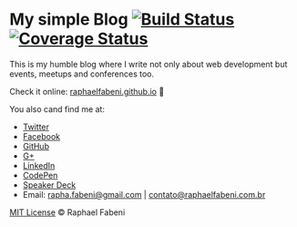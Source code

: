 # My simple Blog  [![Build Status](https://travis-ci.org/raphaelfabeni/raphaelfabeni.github.io.svg?branch=master)](https://travis-ci.org/raphaelfabeni/raphaelfabeni.github.io) [![Coverage Status](https://coveralls.io/repos/raphaelfabeni/raphaelfabeni.github.io/badge.svg?branch=master)](https://coveralls.io/r/raphaelfabeni/raphaelfabeni.github.io?branch=master)

This is my humble blog where I write not only about web development but events, meetups and conferences too.

Check it online: [raphaelfabeni.github.io](http://raphaelfabeni.github.io) :metal:

You also cand find me at:
* [Twitter](https://twitter.com/raphaelfabeni)
* [Facebook](https://www.facebook.com/raphaelfabeni)
* [GitHub](https://github.com/raphaelfabeni)
* [G+](https://plus.google.com/u/0/+RaphaelFabeni/posts)
* [LinkedIn](http://www.linkedin.com/in/raphaelfabeni)
* [CodePen](http://codepen.io/raphaelfabeni/)
* [Speaker Deck](https://speakerdeck.com/raphaelfabeni)
* Email: rapha.fabeni@gmail.com | contato@raphaelfabeni.com.br


[MIT License](http://raphaelfabeni.mit-license.org/) © Raphael Fabeni
